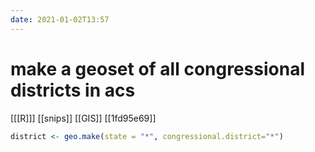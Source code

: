 ```yaml
---
date: 2021-01-02T13:57
---
```


# make a geoset of all congressional districts in acs

[[[R]]]
[[snips]]
[[GIS]]
[[1fd95e69]]


```r
district <- geo.make(state = "*", congressional.district="*")
```